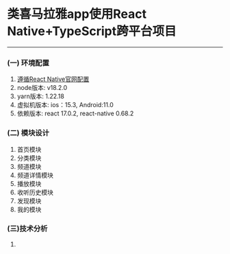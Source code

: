 # 类喜马拉雅app使用React Native+TypeScript跨平台项目
---
### (一) 环境配置 
1. [遵循React Native官网配置](https://www.react-native.cn/docs/environment-setup)
2. node版本: v18.2.0
3. yarn版本: 1.22.18
4. 虚拟机版本: ios：15.3, Android:11.0
5. 依赖版本: react 17.0.2, react-native 0.68.2
### (二) 模块设计
1. 首页模块
2. 分类模块
3. 频道模块
4. 频道详情模块
5. 播放模块
6. 收听历史模块
7. 发现模块
8. 我的模块

### (三)技术分析
1. 
